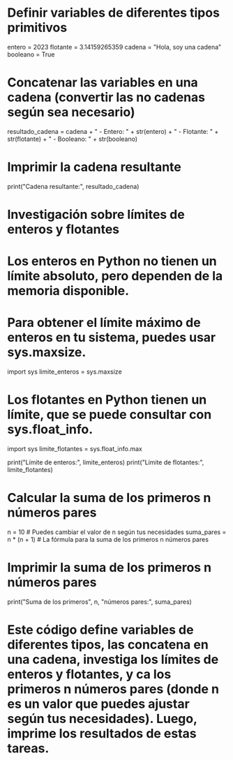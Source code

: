 # Definir variables de diferentes tipos primitivos
entero = 2023
flotante = 3.14159265359
cadena = "Hola, soy una cadena"
booleano = True

# Concatenar las variables en una cadena (convertir las no cadenas según sea necesario)
resultado_cadena = cadena + " - Entero: " + str(entero) + " - Flotante: " + str(flotante) + " - Booleano: " + str(booleano)

# Imprimir la cadena resultante
print("Cadena resultante:", resultado_cadena)

# Investigación sobre límites de enteros y flotantes
# Los enteros en Python no tienen un límite absoluto, pero dependen de la memoria disponible.
# Para obtener el límite máximo de enteros en tu sistema, puedes usar sys.maxsize.
import sys
limite_enteros = sys.maxsize

# Los flotantes en Python tienen un límite, que se puede consultar con sys.float_info.
import sys
limite_flotantes = sys.float_info.max

print("Límite de enteros:", limite_enteros)
print("Límite de flotantes:", limite_flotantes)

# Calcular la suma de los primeros n números pares
n = 10  # Puedes cambiar el valor de n según tus necesidades
suma_pares = n * (n + 1)  # La fórmula para la suma de los primeros n números pares

# Imprimir la suma de los primeros n números pares
print("Suma de los primeros", n, "números pares:", suma_pares)
# Este código define variables de diferentes tipos, las concatena en una cadena, investiga los límites de enteros y flotantes, y ca los primeros n números pares (donde n es un valor que puedes ajustar según tus necesidades). Luego, imprime los resultados de estas tareas.

